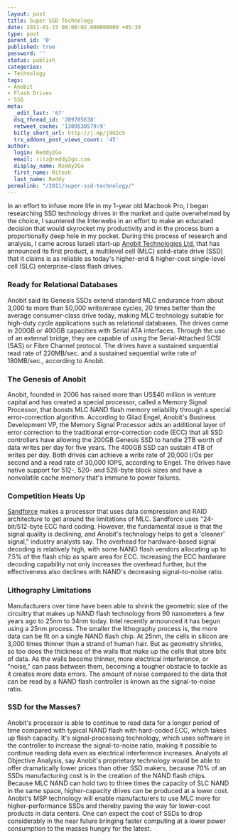 ```yaml
---
layout: post
title: Super SSD Technology
date: 2011-01-15 08:00:02.000000000 +05:30
type: post
parent_id: '0'
published: true
password: ''
status: publish
categories:
- Technology
tags:
- Anobit
- Flash Drives
- SSD
meta:
  _edit_last: '67'
  dsq_thread_id: '209705638'
  retweet_cache: '1309530579:9'
  bitly_short_url: http://j.mp/j9U2cS
  trx_addons_post_views_count: '45'
author:
  login: Reddy2Go
  email: ritz@reddy2go.com
  display_name: Reddy2Go
  first_name: Ritesh
  last_name: Reddy
permalink: "/2011/super-ssd-technology/"
---
```

<p>In an effort to infuse more life in my 1-year old Macbook Pro, I began researching SSD technology drives in the market and quite overwhelmed by the choice, I sauntered the Interwebs in an effort to make an educated decision that would skyrocket my productivity and in the process burn a proportionally deep hole in my pocket. During this process of research and analysis, I came across Israeli start-up <a href="http://www.anobit.com/">Anobit Technologies Ltd.</a> that has announced its first product, a multilevel cell (MLC) solid-state drive (SSD) that it claims is as reliable as today's higher-end &amp; higher-cost single-level cell (SLC) enterprise-class flash drives.</p>
<p><!--more--></p>
<h3>Ready for Relational Databases</h3>
<p>Anobit said its Genesis SSDs extend standard MLC endurance from about 3,000 to more than 50,000 write/erase cycles, 20 times better than the average consumer-class drive today, making MLC technology suitable for high-duty cycle applications such as relational databases. The drives come in 200GB or 400GB capacities with Serial ATA interfaces. Through the use of an external bridge, they are capable of using the Serial-Attached SCSI (SAS) or Fibre Channel protocol. The drives have a sustained sequential read rate of 220MB/sec. and a sustained sequential write rate of 180MB/sec., according to Anobit.</p>
<h3>The Genesis of Anobit</h3>
<p>Anobit, founded in 2006 has raised more than US$40 million in venture capital and has created a special processor, called a Memory Signal Processor, that boosts MLC NAND flash memory reliability through a special error-correction algorithm. According to Gilad Engel, Anobit's Business Development VP, the Memory Signal Processor adds an additional layer of error correction to the traditional error-correction code (ECC) that all SSD controllers have allowing the 200GB Genesis SSD to handle 2TB worth of data writes per day for five years. The 400GB SSD can sustain 4TB of writes per day. Both drives can achieve a write rate of 20,000 I/Os per second and a read rate of 30,000 IOPS, according to Engel. The drives have native support for 512-, 520- and 528-byte block sizes and have a nonvolatile cache memory that's immune to power failures.</p>
<h3>Competition Heats Up</h3>
<p><a href="http://www.sandforce.com/">Sandforce</a> makes a processor that uses data compression and RAID architecture to get around the limitations of MLC. Sandforce uses "24-bit/512-byte ECC hard coding. However, the fundamental issue is that the signal quality is declining, and Anobit's technology helps to get a 'cleaner' signal," industry analysts say. The overhead for hardware-based signal decoding is relatively high, with some NAND flash vendors allocating up to 7.5% of the flash chip as spare area for ECC. Increasing the ECC hardware decoding capability not only increases the overhead further, but the effectiveness also declines with NAND's decreasing signal-to-noise ratio.</p>
<h3>Lithography Limitations</h3>
<p>Manufacturers over time have been able to shrink the geometric size of the circuitry that makes up NAND flash technology from 90 nanometers a few years ago to 25nm to 34nm today. Intel recently announced it has begun using a 25nm process. The smaller the lithography process is, the more data can be fit on a single NAND flash chip. At 25nm, the cells in silicon are 3,000 times thinner than a strand of human hair. But as geometry shrinks, so too does the thickness of the walls that make up the cells that store bits of data. As the walls become thinner, more electrical interference, or "noise," can pass between them, becoming a tougher obstacle to tackle as it creates more data errors. The amount of noise compared to the data that can be read by a NAND flash controller is known as the signal-to-noise ratio.</p>
<h3>SSD for the Masses?</h3>
<p>Anobit's processor is able to continue to read data for a longer period of time compared with typical NAND flash with hard-coded ECC, which takes up flash capacity. It's signal-processing technology, which uses software in the controller to increase the signal-to-noise ratio, making it possible to continue reading data even as electrical interference increases. Analysts at Objective Analysis, say Anobit's proprietary technology would be able to offer dramatically lower prices than other SSD makers, because 70% of an SSDs manufacturing cost is in the creation of the NAND flash chips. Because MLC NAND can hold two to three times the capacity of SLC NAND in the same space, higher-capacity drives can be produced at a lower cost. Anobit's MSP technology will enable manufacturers to use MLC more for higher-performance SSDs and thereby paving the way for lower-cost products in data centers. One can expect the cost of SSDs to drop considerably in the near future bringing faster computing at a lower power consumption to the masses hungry for the latest.</p>
